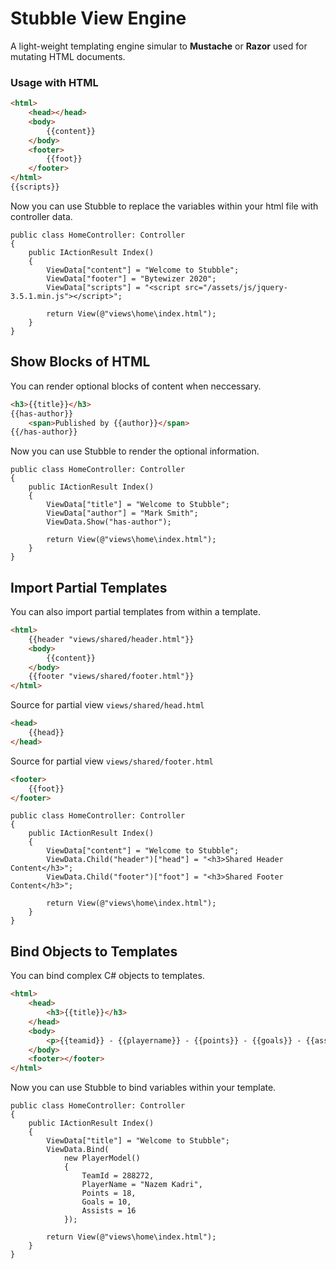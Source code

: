 # Stubble View Engine  

A light-weight templating engine simular to <b>Mustache</b> or <b>Razor</b> used for mutating HTML documents.

### Usage with HTML

```Html
<html>
    <head></head>
    <body>
        {{content}}
    </body>
    <footer>
        {{foot}}
    </footer>
</html>
{{scripts}}
```
Now you can use Stubble to replace the variables within your html file with controller data.

```Csharp
public class HomeController: Controller
{
    public IActionResult Index()
    {
        ViewData["content"] = "Welcome to Stubble";
        ViewData["footer"] = "Bytewizer 2020";
        ViewData["scripts"] = "<script src="/assets/js/jquery-3.5.1.min.js"></script>";
        
        return View(@"views\home\index.html");
    }
}
```

## Show Blocks of HTML
You can render optional blocks of content when neccessary.

```Html
<h3>{{title}}</h3>
{{has-author}}
	<span>Published by {{author}}</span>
{{/has-author}}
```

Now you can use Stubble to render the optional information.

```Csharp
public class HomeController: Controller
{
    public IActionResult Index()
    {
        ViewData["title"] = "Welcome to Stubble";
        ViewData["author"] = "Mark Smith";
        ViewData.Show("has-author");

        return View(@"views\home\index.html");
    }
}
```

## Import Partial Templates
You can also import partial templates from within a template.

```Html
<html>
    {{header "views/shared/header.html"}}
    <body>
        {{content}}
    </body>
    {{footer "views/shared/footer.html"}}
</html>
```

Source for partial view <code>views/shared/head.html</code>

```Html
<head>
    {{head}}
</head>
```

Source for partial view <code>views/shared/footer.html</code>

```Html
<footer>
    {{foot}}
</footer>
```

```Csharp
public class HomeController: Controller
{
    public IActionResult Index()
    {
        ViewData["content"] = "Welcome to Stubble";
        ViewData.Child("header")["head"] = "<h3>Shared Header Content</h3>";
        ViewData.Child("footer")["foot"] = "<h3>Shared Footer Content</h3>";

        return View(@"views\home\index.html");
    }
}
```

## Bind Objects to Templates
You can bind complex C# objects to templates.

```Html
<html>
    <head>
        <h3>{{title}}</h3>
    </head>
    <body>
        <p>{{teamid}} - {{playername}} - {{points}} - {{goals}} - {{assists}}</p>
    </body>
    <footer></footer>
</html>
```
Now you can use Stubble to bind variables within your template.

```Csharp
public class HomeController: Controller
{
    public IActionResult Index()
    {
        ViewData["title"] = "Welcome to Stubble";
        ViewData.Bind(
            new PlayerModel()
            {
                TeamId = 288272,
                PlayerName = "Nazem Kadri",
                Points = 18,
                Goals = 10,
                Assists = 16
            });

        return View(@"views\home\index.html");
    }
}
```
